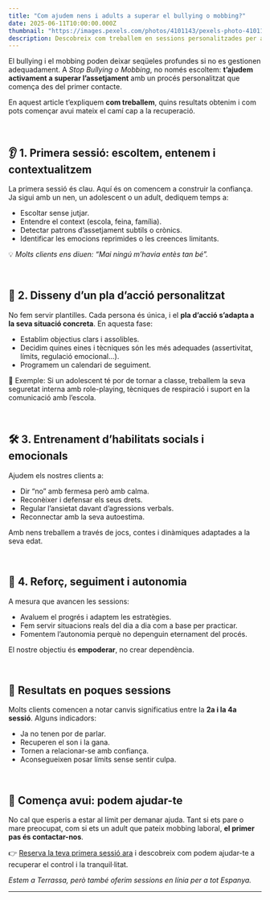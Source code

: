```yaml
---
title: "Com ajudem nens i adults a superar el bullying o mobbing?"
date: 2025-06-11T10:00:00.000Z
thumbnail: "https://images.pexels.com/photos/4101143/pexels-photo-4101143.jpeg?auto=compress&cs=tinysrgb"
description: Descobreix com treballem en sessions personalitzades per ajudar nens, adolescents i adults a afrontar i superar situacions de bullying o mobbing de manera efectiva.
---
```


El bullying i el mobbing poden deixar seqüeles profundes si no es gestionen adequadament. A *Stop Bullying o Mobbing*, no només escoltem: **t’ajudem activament a superar l’assetjament** amb un procés personalitzat que comença des del primer contacte.

En aquest article t’expliquem **com treballem**, quins resultats obtenim i com pots començar avui mateix el camí cap a la recuperació.

&nbsp;

## 👂 1. Primera sessió: escoltem, entenem i contextualitzem

La primera sessió és clau. Aquí és on comencem a construir la confiança. Ja sigui amb un nen, un adolescent o un adult, dediquem temps a:

- Escoltar sense jutjar.
- Entendre el context (escola, feina, família).
- Detectar patrons d’assetjament subtils o crònics.
- Identificar les emocions reprimides o les creences limitants.

💡 *Molts clients ens diuen: “Mai ningú m’havia entès tan bé”.*

&nbsp;

## 🧭 2. Disseny d’un pla d’acció personalitzat

No fem servir plantilles. Cada persona és única, i el **pla d’acció s’adapta a la seva situació concreta**. En aquesta fase:

- Establim objectius clars i assolibles.
- Decidim quines eines i tècniques són les més adequades (assertivitat, límits, regulació emocional...).
- Programem un calendari de seguiment.

🎯 Exemple: Si un adolescent té por de tornar a classe, treballem la seva seguretat interna amb role-playing, tècniques de respiració i suport en la comunicació amb l’escola.

&nbsp;

## 🛠️ 3. Entrenament d’habilitats socials i emocionals

Ajudem els nostres clients a:

- Dir “no” amb fermesa però amb calma.
- Reconèixer i defensar els seus drets.
- Regular l’ansietat davant d’agressions verbals.
- Reconnectar amb la seva autoestima.

Amb nens treballem a través de jocs, contes i dinàmiques adaptades a la seva edat.

&nbsp;

## 🔄 4. Reforç, seguiment i autonomia

A mesura que avancen les sessions:

- Avaluem el progrés i adaptem les estratègies.
- Fem servir situacions reals del dia a dia com a base per practicar.
- Fomentem l’autonomia perquè no depenguin eternament del procés.

El nostre objectiu és **empoderar**, no crear dependència.

&nbsp;

## 🌟 Resultats en poques sessions

Molts clients comencen a notar canvis significatius entre la **2a i la 4a sessió**. Alguns indicadors:

- Ja no tenen por de parlar.
- Recuperen el son i la gana.
- Tornen a relacionar-se amb confiança.
- Aconsegueixen posar límits sense sentir culpa.

&nbsp;

## 📍 Comença avui: podem ajudar-te

No cal que esperis a estar al límit per demanar ajuda. Tant si ets pare o mare preocupat, com si ets un adult que pateix mobbing laboral, **el primer pas és contactar-nos**.

👉 [Reserva la teva primera sessió ara](/contacte) i descobreix com podem ajudar-te a recuperar el control i la tranquil·litat.

*Estem a Terrassa, però també oferim sessions en línia per a tot Espanya.*

---

